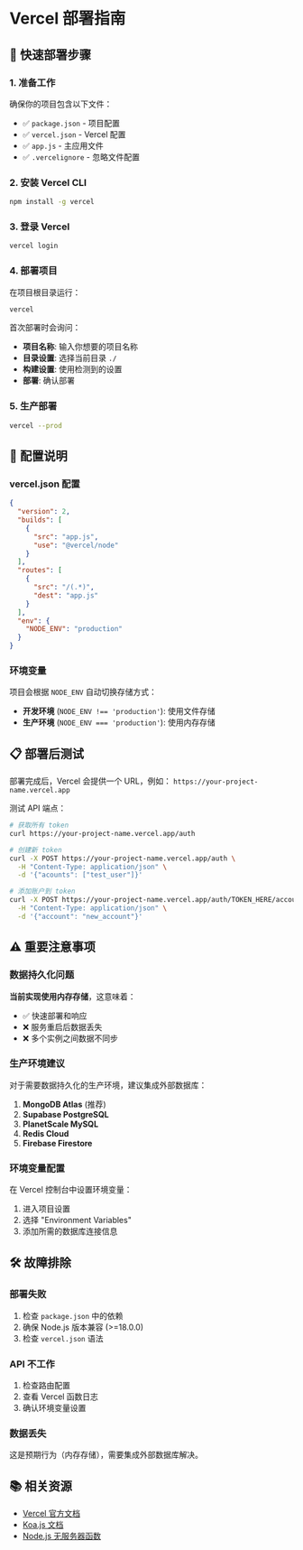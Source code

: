 # Vercel 部署指南

## 🚀 快速部署步骤

### 1. 准备工作

确保你的项目包含以下文件：
- ✅ `package.json` - 项目配置
- ✅ `vercel.json` - Vercel 配置
- ✅ `app.js` - 主应用文件
- ✅ `.vercelignore` - 忽略文件配置

### 2. 安装 Vercel CLI

```bash
npm install -g vercel
```

### 3. 登录 Vercel

```bash
vercel login
```

### 4. 部署项目

在项目根目录运行：

```bash
vercel
```

首次部署时会询问：
- **项目名称**: 输入你想要的项目名称
- **目录设置**: 选择当前目录 `./`
- **构建设置**: 使用检测到的设置
- **部署**: 确认部署

### 5. 生产部署

```bash
vercel --prod
```

## 🔧 配置说明

### vercel.json 配置

```json
{
  "version": 2,
  "builds": [
    {
      "src": "app.js",
      "use": "@vercel/node"
    }
  ],
  "routes": [
    {
      "src": "/(.*)",
      "dest": "app.js"
    }
  ],
  "env": {
    "NODE_ENV": "production"
  }
}
```

### 环境变量

项目会根据 `NODE_ENV` 自动切换存储方式：
- **开发环境** (`NODE_ENV !== 'production'`): 使用文件存储
- **生产环境** (`NODE_ENV === 'production'`): 使用内存存储

## 📋 部署后测试

部署完成后，Vercel 会提供一个 URL，例如：
`https://your-project-name.vercel.app`

测试 API 端点：

```bash
# 获取所有 token
curl https://your-project-name.vercel.app/auth

# 创建新 token
curl -X POST https://your-project-name.vercel.app/auth \
  -H "Content-Type: application/json" \
  -d '{"acounts": ["test_user"]}'

# 添加账户到 token
curl -X POST https://your-project-name.vercel.app/auth/TOKEN_HERE/account \
  -H "Content-Type: application/json" \
  -d '{"account": "new_account"}'
```

## ⚠️ 重要注意事项

### 数据持久化问题

**当前实现使用内存存储**，这意味着：
- ✅ 快速部署和响应
- ❌ 服务重启后数据丢失
- ❌ 多个实例之间数据不同步

### 生产环境建议

对于需要数据持久化的生产环境，建议集成外部数据库：

1. **MongoDB Atlas** (推荐)
2. **Supabase PostgreSQL**
3. **PlanetScale MySQL**
4. **Redis Cloud**
5. **Firebase Firestore**

### 环境变量配置

在 Vercel 控制台中设置环境变量：
1. 进入项目设置
2. 选择 "Environment Variables"
3. 添加所需的数据库连接信息

## 🛠️ 故障排除

### 部署失败

1. 检查 `package.json` 中的依赖
2. 确保 Node.js 版本兼容 (>=18.0.0)
3. 检查 `vercel.json` 语法

### API 不工作

1. 检查路由配置
2. 查看 Vercel 函数日志
3. 确认环境变量设置

### 数据丢失

这是预期行为（内存存储），需要集成外部数据库解决。

## 📚 相关资源

- [Vercel 官方文档](https://vercel.com/docs)
- [Koa.js 文档](https://koajs.com/)
- [Node.js 无服务器函数](https://vercel.com/docs/functions/serverless-functions/runtimes/node-js)